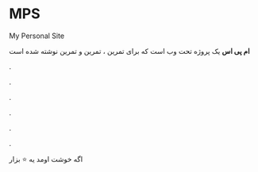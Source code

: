 # MPS
My Personal Site

**ام پی اس** 
یک پروژه تحت وب است که برای تمرین ، تمرین و تمرین نوشته شده است

.

.

.

.

.

.

اگه خوشت اومد یه ⭐ بزار
